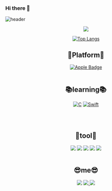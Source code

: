 ### Hi there 👋

![header](https://capsule-render.vercel.app/api?type=waving&color=gradient&height=300&section=header&text=Reswo._.🔥&fontSize=70)

  <p align="center">
 <a href="https://github.com/Reswo._./github-readme-stats">
    <img src="https://github-readme-stats.vercel.app/api?username=HongSJae&bg_color=30,e96443,904e95&title_color=fff&text_color=fff"/></a></p>

<div align=center>
  
  [![Top Langs](https://github-readme-stats.vercel.app/api/top-langs/?username=HongSJae&layout=rainbow)](https://github.com/anuraghazra/github-readme-stats)
  
 ## 📱Platform📱
[![Apple Badge](https://img.shields.io/badge/IOS-000000?&style=flat-square&logo=Apple&logoColor=white)](github.com/HongSJae/todolist)
 <br><br>
  ## 📚learning📚
[![C](https://img.shields.io/badge/C-A8B9CC?style=flat-square&logo=C&logoColor=white)](github.com/HongSJae/todolist)
[![Swift](https://img.shields.io/badge/Swift-F05138?style=flat-square&logo=Swift&logoColor=white)](github.com/HongSJae/todolist)
<!--[![Python](https://img.shields.io/badge/Python-3776AB?style=flat-square&logo=Python&logoColor=white)](github.com/HongSJae/todolist)-->
<br><br>
## 🔨tool🔨
  <img src="https://img.shields.io/badge/Xcode-147EFB?style=flat-square&logo=Xcode&logoColor=white"/>
  <img src="https://img.shields.io/badge/Notion-000000?style=flat-square&logo=Notion&logoColor=white"/>
  <img src="https://img.shields.io/badge/GitKraken-179287?style=flat-square&logo=GitKraken&logoColor=white"/>
  <img src="https://img.shields.io/badge/GitHub-181717?style/badge&logo=GitHub&logoColor=white">
  <img src="https://img.shields.io/badge/Visual Stdio-5C2D91?style/badge&logo=Visual-Studio&logoColor=white">
  <br><br>
  
## 😎me😎
<a href="https://mail.google.com/mail/u/0/#inbox" target="_blank"><img src="https://img.shields.io/badge/gtw030488@gmail.com-EA4335?style/badge&logo=Gmail&logoColor=white"></a>
<a href="https://www.instagram.com/hsj._.06/" target="_blank"><img src="https://img.shields.io/badge/Instagram-E4405F?style/badge&logo=Instagram&logoColor=white">
<a href="https://velog.io/@gtw030488" target="_blank"><img src="https://img.shields.io/badge/Velog-20C997?style/badge&logo=Velog&logoColor=white">

</div>

